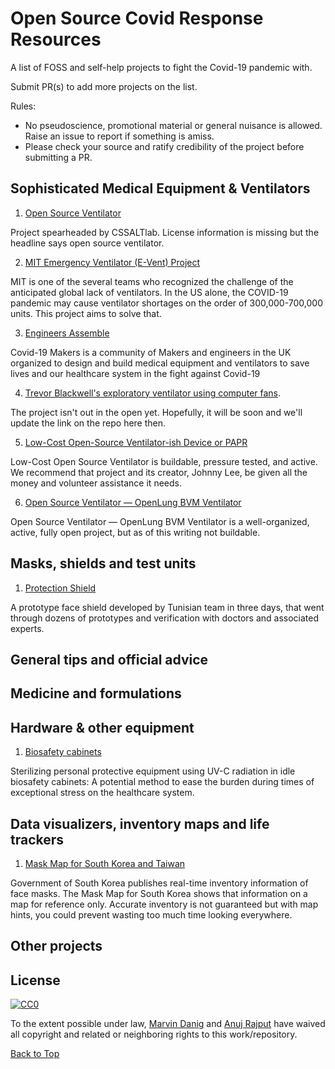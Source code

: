 # Open Source Covid Response Resources

A list  of FOSS and self-help projects to fight the Covid-19 pandemic with. 

Submit PR(s) to add more projects on the list. 

Rules: 

- No pseudoscience, promotional material or general nuisance is allowed. Raise an issue to report if something is amiss. 
- Please check your source and ratify credibility of the project before submitting a PR. 


## Sophisticated Medical Equipment & Ventilators

1. [Open Source Ventilator](https://github.com/CSSALTlab/Open_Source_Ventilator)

Project spearheaded by CSSALTlab. License information is missing but the headline says open source ventilator. 


2. [MIT Emergency Ventilator (E-Vent) Project](https://e-vent.mit.edu/)

MIT is one of the several teams who recognized the challenge of the anticipated global lack of ventilators. In the US alone, the COVID-19 pandemic may cause ventilator shortages on the order of 300,000-700,000 units. This project aims to solve that.

3. [Engineers Assemble](https://engineersassemble.tribe.so)

Covid-19 Makers is a community of Makers and engineers in the UK organized to design and build medical equipment and ventilators to save lives and our healthcare system in the fight against Covid-19

4. [Trevor Blackwell's exploratory ventilator using computer fans](https://twitter.com/tlbtlbtlb/status/1242615050990280704).

The project isn't out in the open yet. Hopefully, it will be soon and we'll update the link on the repo here then.

5. [Low-Cost Open-Source Ventilator-ish Device or PAPR](https://github.com/jcl5m1/ventilator)

Low-Cost Open Source Ventilator is buildable, pressure tested, and active. We recommend that project and its creator, Johnny Lee, be given all the money and volunteer assistance it needs.

6. [Open Source Ventilator — OpenLung BVM Ventilator](https://gitlab.com/TrevorSmale/OSV-OpenLung)

Open Source Ventilator — OpenLung BVM Ventilator is a well-organized, active, fully open project, but as of this writing not buildable.

## Masks, shields and test units

1. [Protection Shield](https://github.com/FAB619/Protection-Mask--COVID-19)

A prototype face shield developed by Tunisian team in three days, that went through dozens of prototypes and verification with doctors and associated experts.




## General tips and official advice




## Medicine and formulations



## Hardware & other equipment

1. [Biosafety cabinets](https://github.com/TheoryDivision/covid19_biosafety_cabinet)

Sterilizing personal protective equipment using UV-C radiation in idle biosafety cabinets: A potential method to ease the burden during times of exceptional stress on the healthcare system.


## Data visualizers, inventory maps and life trackers

1. [Mask Map for South Korea and Taiwan](https://github.com/kiang/covid19-kr-masks)

Government of South Korea publishes real-time inventory information of face masks. The Mask Map for South Korea shows that information on a map for reference only. Accurate inventory is not guaranteed but with map hints, you could prevent wasting too much time looking everywhere.



## Other projects




## License

[![CC0](https://i.creativecommons.org/p/zero/1.0/88x31.png)](http://creativecommons.org/publicdomain/zero/1.0/)

To the extent possible under law, [Marvin Danig](http://bubblin.io/) and [Anuj Rajput](https://bubblin.io/anuj-anuj-rajput) have waived all copyright and related or neighboring rights to this work/repository.

[Back to Top](#open-source-covid-response-resources)